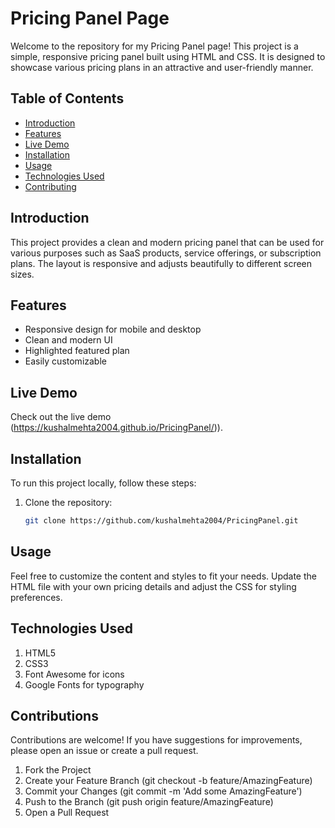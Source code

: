 # Pricing Panel Page

Welcome to the repository for my Pricing Panel page! This project is a simple, responsive pricing panel built using HTML and CSS. It is designed to showcase various pricing plans in an attractive and user-friendly manner.

## Table of Contents

- [Introduction](#introduction)
- [Features](#features)
- [Live Demo](#live-demo)
- [Installation](#installation)
- [Usage](#usage)
- [Technologies Used](#technologies-used)
- [Contributing](#contributing)

## Introduction

This project provides a clean and modern pricing panel that can be used for various purposes such as SaaS products, service offerings, or subscription plans. The layout is responsive and adjusts beautifully to different screen sizes.

## Features

- Responsive design for mobile and desktop
- Clean and modern UI
- Highlighted featured plan
- Easily customizable

## Live Demo

Check out the live demo (https://kushalmehta2004.github.io/PricingPanel/)).

## Installation

To run this project locally, follow these steps:

1. Clone the repository:
   ```sh
   git clone https://github.com/kushalmehta2004/PricingPanel.git

## Usage
Feel free to customize the content and styles to fit your needs. Update the HTML file with your own pricing details and adjust the CSS for styling preferences.

## Technologies Used
1. HTML5
2. CSS3
3. Font Awesome for icons 
4. Google Fonts for typography

## Contributions
Contributions are welcome! If you have suggestions for improvements, please open an issue or create a pull request.

1. Fork the Project
2. Create your Feature Branch (git checkout -b feature/AmazingFeature)
3. Commit your Changes (git commit -m 'Add some AmazingFeature')
4. Push to the Branch (git push origin feature/AmazingFeature)
5. Open a Pull Request
